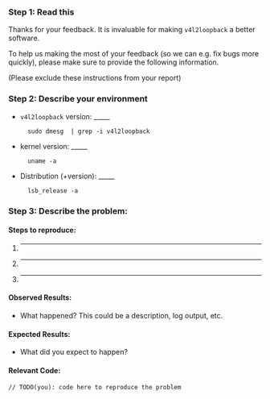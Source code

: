 ### Step 1: Read this

Thanks for your feedback. It is invaluable for making `v4l2loopback` a better
software.

To help us making the most of your feedback (so we can e.g. fix bugs more
quickly), please make sure to provide the following information.

(Please exclude these instructions from your report)


### Step 2: Describe your environment

  * `v4l2loopback` version: _____

          sudo dmesg  | grep -i v4l2loopback

  * kernel version: _____

          uname -a

  * Distribution (+version): _____

          lsb_release -a
  
### Step 3: Describe the problem:

#### Steps to reproduce:

  1. _____
  2. _____
  3. _____
  
#### Observed Results:

  * What happened?  This could be a description, log output, etc.
  
#### Expected Results:

  * What did you expect to happen?
  
#### Relevant Code:

  ```
  // TODO(you): code here to reproduce the problem
  ```

